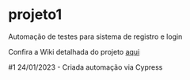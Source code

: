 # projeto1
Automação de testes para sistema de registro e login

Confira a Wiki detalhada do projeto [aqui](https://github.com/fahleiro/projeto1/wiki)

#1
24/01/2023 - Criada automação via Cypress
